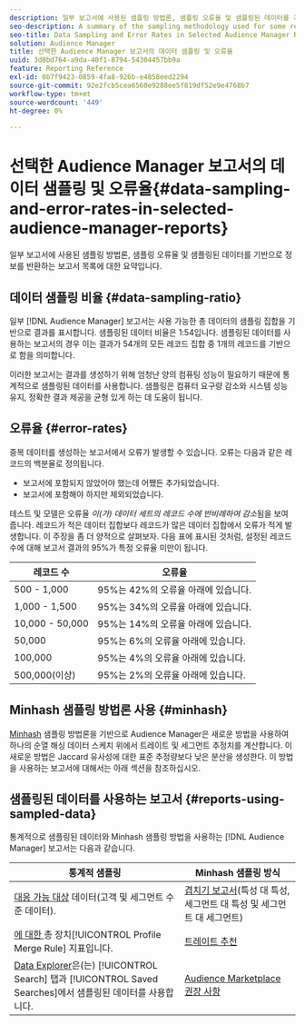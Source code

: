 ```yaml
---
description: 일부 보고서에 사용된 샘플링 방법론, 샘플링 오류율 및 샘플링된 데이터를 기반으로 정보를 반환하는 보고서 목록에 대한 요약입니다.
seo-description: A summary of the sampling methodology used for some reports, sampling error rates, and a list of reports that return information based on sampled data.
seo-title: Data Sampling and Error Rates in Selected Audience Manager Reports
solution: Audience Manager
title: 선택한 Audience Manager 보고서의 데이터 샘플링 및 오류율
uuid: 3d8bd764-a9da-40f1-8794-54304457bb9a
feature: Reporting Reference
exl-id: 0b7f9423-0859-4fa8-926b-e4858eed2294
source-git-commit: 92e2fcb5cea6560e9288ee5f819df52e9e4768b7
workflow-type: tm+mt
source-wordcount: '449'
ht-degree: 0%

---
```


# 선택한 Audience Manager 보고서의 데이터 샘플링 및 오류율{#data-sampling-and-error-rates-in-selected-audience-manager-reports}

일부 보고서에 사용된 샘플링 방법론, 샘플링 오류율 및 샘플링된 데이터를 기반으로 정보를 반환하는 보고서 목록에 대한 요약입니다.

## 데이터 샘플링 비율 {#data-sampling-ratio}

일부 [!DNL Audience Manager] 보고서는 사용 가능한 총 데이터의 샘플링 집합을 기반으로 결과를 표시합니다. 샘플링된 데이터 비율은 1:54입니다. 샘플링된 데이터를 사용하는 보고서의 경우 이는 결과가 54개의 모든 레코드 집합 중 1개의 레코드를 기반으로 함을 의미합니다.

이러한 보고서는 결과를 생성하기 위해 엄청난 양의 컴퓨팅 성능이 필요하기 때문에 통계적으로 샘플링된 데이터를 사용합니다. 샘플링은 컴퓨터 요구량 감소와 시스템 성능 유지, 정확한 결과 제공을 균형 있게 하는 데 도움이 됩니다.

<!--

## Minimum Requirements {#minimum-requirements}

>[!NOTE]
>
>The minimum requirements listed below apply to Overlap reports only.

Overlap reports ([trait-to-trait](/help/using/reporting/dynamic-reports/trait-trait-overlap-report.md), [segment-to-trait](/help/using/reporting/dynamic-reports/segment-trait-overlap-report.md), and [segment-to-segment](/help/using/reporting/dynamic-reports/segment-segment-overlap-report.md)) exclude traits and segments when they do not meet the minimum unique visitor requirements. These minimum requirements are as follows:

* Traits: 28,000 [unique trait realizations](/help/using/features/traits/trait-and-segment-qualification-reference).
* Segments: 70,000 real-time users over a 14-day period.

-->

## 오류율 {#error-rates}

중복 데이터를 생성하는 보고서에서 오류가 발생할 수 있습니다. 오류는 다음과 같은 레코드의 백분율로 정의됩니다.

* 보고서에 포함되지 않았어야 했는데 어쨌든 추가되었습니다.
* 보고서에 포함해야 하지만 제외되었습니다.

테스트 및 모델은 오류율 *이(가) 데이터 세트의 레코드 수에 반비례하여 감소*&#x200B;됨을 보여 줍니다. 레코드가 적은 데이터 집합보다 레코드가 많은 데이터 집합에서 오류가 적게 발생합니다. 이 주장을 좀 더 양적으로 살펴보자. 다음 표에 표시된 것처럼, 설정된 레코드 수에 대해 보고서 결과의 95%가 특정 오류율 미만이 됩니다.

| 레코드 수 | 오류율 |
|--- |--- |
| 500 - 1,000 | 95%는 42%의 오류율 아래에 있습니다. |
| 1,000 - 1,500 | 95%는 34%의 오류율 아래에 있습니다. |
| 10,000 - 50,000 | 95%는 14%의 오류율 아래에 있습니다. |
| 50,000 | 95%는 6%의 오류율 아래에 있습니다. |
| 100,000 | 95%는 4%의 오류율 아래에 있습니다. |
| 500,000(이상) | 95%는 2%의 오류율 아래에 있습니다. |

## Minhash 샘플링 방법론 사용 {#minhash}

[Minhash](https://en.wikipedia.org/wiki/MinHash) 샘플링 방법론을 기반으로 Audience Manager은 새로운 방법을 사용하여 하나의 순열 해싱 데이터 스케치 위에서 트레이트 및 세그먼트 추정치를 계산합니다. 이 새로운 방법은 Jaccard 유사성에 대한 표준 추정량보다 낮은 분산을 생성한다. 이 방법을 사용하는 보고서에 대해서는 아래 섹션을 참조하십시오.

<!--

Some Audience Manager reports use the minhash sampling methodology to compute trait and segment overlaps and similarity scores. Audience Manager calculates the [!UICONTROL Trait Similarity Score] between two traits by computing the intersection and union in terms of the number of [!UICONTROL Unique User IDs] (UUIDs) and then divides the two. For two traits A and B, the calculation looks like this:

![jaccard-similarity](/help/using/features/segments/assets/jaccard_similarity.png)

-->

## 샘플링된 데이터를 사용하는 보고서 {#reports-using-sampled-data}

통계적으로 샘플링된 데이터와 Minhash 샘플링 방법을 사용하는 [!DNL Audience Manager] 보고서는 다음과 같습니다.

<!--

* [Overlap reports](../reporting/dynamic-reports/dynamic-reports.md#interactive-and-overlap-reports) (trait-to-trait, segment-to-trait, and segment-to-segment).
* [Addressable Audience](../features/addressable-audiences.md) data (customer- and segment-level data). 
* The [Total Devices](../features/profile-merge-rules/profile-link-metrics.md#merge-rule-metrics) metric for a [!UICONTROL Profile Merge Rule].
* [Data Explorer](../features/data-explorer/data-explorer-signals-search/data-explorer-search-pairs.md) uses sampled data in the [!UICONTROL Search] tab and any [!UICONTROL Saved Searches].

Reports that use Minhash sampling methodology:

-->

| 통계적 샘플링 | Minhash 샘플링 방식 |
|--- |--- |
| [대응 가능 대상](../features/addressable-audiences.md) 데이터(고객 및 세그먼트 수준 데이터). | [겹치기 보고서](../reporting/dynamic-reports/dynamic-reports.md#interactive-and-overlap-reports)(특성 대 특성, 세그먼트 대 특성 및 세그먼트 대 세그먼트) |
| [에 대한 ](../features/profile-merge-rules/profile-link-metrics.md#merge-rule-metrics)총 장치[!UICONTROL Profile Merge Rule] 지표입니다. | [트레이트 추천](/help/using/features/segments/trait-recommendations.md) |
| [Data Explorer](../features/data-explorer/data-explorer-signals-search/data-explorer-search-pairs.md)은(는) [!UICONTROL Search] 탭과 [!UICONTROL Saved Searches]에서 샘플링된 데이터를 사용합니다. | [Audience Marketplace 권장 사항](/help/using/features/audience-marketplace/marketplace-data-buyers/marketplace-data-buyers.md#finding-similar-traits) |
